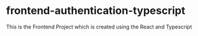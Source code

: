 # frontend-authentication-typescript
This is the Frontend Project which is created using the React and Typescript 
